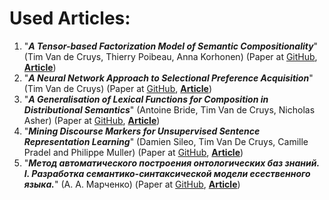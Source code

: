 # Used Articles:

1. "**_A Tensor-based Factorization Model of Semantic Compositionality_**" (Tim Van de Cruys, Thierry Poibeau, Anna Korhonen) (Paper at 
[GitHub](https://github.com/ElizaLo/NLP/blob/master/Diploma/Articles/VandeCruysEtAl2013Tensor.pdf), [**Article**](http://www.timvandecruys.be/media/papers/VandeCruysEtAl2013Tensor.pdf))
2. "**_A Neural Network Approach to Selectional Preference Acquisition_**" (Tim Van de Cruys) (Paper at 
[GitHub](https://github.com/ElizaLo/NLP/blob/master/Diploma/Articles/D14-1004.pdf), [**Article**](https://www.aclweb.org/anthology/D14-1004))
3. "**_A Generalisation of Lexical Functions for Composition in Distributional Semantics_**" (Antoine Bride, Tim Van de Cruys, Nicholas Asher) (Paper at 
[GitHub](https://github.com/ElizaLo/NLP/blob/master/Diploma/Articles/P15-1028.pdf), [**Article**](https://www.aclweb.org/anthology/P15-1028))
4. "**_Mining Discourse Markers
for Unsupervised Sentence Representation Learning_**" (Damien Sileo, Tim Van De Cruys, Camille Pradel and Philippe Muller) (Paper at 
[GitHub](https://github.com/ElizaLo/NLP/blob/master/Diploma/Articles/N19-1351.pdf), [**Article**](https://www.aclweb.org/anthology/N19-1351))
5. "**_Метод автоматического построения онтологических баз знаний. I. Разработка семантико-синтаксической модели есественного языка._**" (А. А. Марченко) (Paper at 
[GitHub](https://github.com/ElizaLo/NLP/blob/master/Diploma/Articles/3.pdf), [**Article**](http://www.kibernetika.org/volumes/2016/numbers/01/articles/03/3.pdf))

